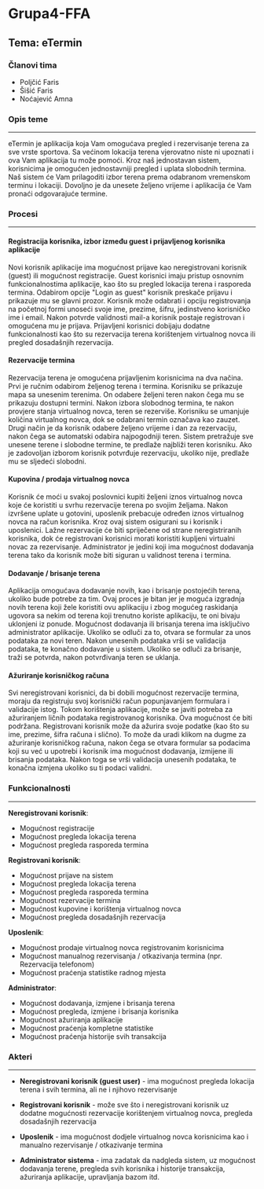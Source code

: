 # Grupa4-FFA

## Tema: eTermin

### Članovi tima

* Poljčić Faris
* Šišić Faris
* Noćajević Amna

### Opis teme
---

eTermin je aplikacija koja Vam omogućava pregled i rezervisanje terena za sve vrste sportova. Sa većinom lokacija terena vjerovatno niste ni upoznati i ova Vam aplikacija tu može pomoći. Kroz naš jednostavan sistem, korisnicima je omogućen jednostavniji pregled i uplata slobodnih termina. Naš sistem će Vam prilagoditi izbor terena prema odabranom vremenskom terminu i lokaciji. Dovoljno je da unesete željeno vrijeme i aplikacija će Vam pronaći odgovarajuće termine.

### Procesi
---

#### Registracija korisnika, izbor između guest i prijavljenog korisnika aplikacije

Novi korisnik aplikacije ima mogućnost prijave kao neregistrovani korisnik (guest) ili mogućnost registracije. Guest korisnici imaju pristup osnovnim funkcionalnostima aplikacije, kao što su pregled lokacija terena i rasporeda termina. Odabirom opcije "Login as guest" korisnik preskače prijavu i prikazuje mu se glavni prozor. Korisnik može odabrati i opciju registrovanja na početnoj formi unoseći svoje ime, prezime, šifru, jedinstveno korisničko ime i email. Nakon potvrde validnosti mail-a korisnik postaje registrovan i omogućena mu je prijava. Prijavljeni korisnici dobijaju dodatne funkcionalnosti kao što su rezervacija terena korištenjem virtualnog novca ili pregled dosadašnjih rezervacija.

#### Rezervacije termina

Rezervacija terena je omogućena prijavljenim korisnicima na dva načina. Prvi je ručnim odabirom željenog terena i termina. Korisniku se prikazuje mapa sa unesenim terenima. On odabere željeni teren nakon čega mu se prikazuju dostupni termini. Nakon izbora slobodnog termina, te nakon provjere stanja virtualnog novca, teren se rezerviše. Korisniku se umanjuje količina virtualnog novca, dok se odabrani termin označava kao zauzet. Drugi način je da korisnik odabere željeno vrijeme i dan za rezervaciju, nakon čega se automatski odabira najpogodniji teren. Sistem pretražuje sve unesene terene i slobodne termine, te predlaže najbliži teren korisniku. Ako je zadovoljan izborom korisnik potvrđuje rezervaciju, ukoliko nije, predlaže mu se sljedeći slobodni.

#### Kupovina / prodaja virtualnog novca

Korisnik će moći u svakoj poslovnici kupiti željeni iznos virtualnog novca koje će koristiti u svrhu rezervacije terena po svojim željama. Nakon izvršene uplate u gotovini, uposlenik prebacuje određen iznos virtualnog novca na račun korisnika. Kroz ovaj sistem osigurani su i korisnik i uposlenici. Lažne rezervacije će biti spriječene od strane neregistriranih korisnika, dok će registrovani korisnici morati koristiti kupljeni virtualni novac za rezervisanje. Administrator je jedini koji ima mogućnost dodavanja terena tako da korisnik može biti siguran u validnost terena i termina.

#### Dodavanje / brisanje terena

Aplikacija omogućava dodavanje novih, kao i brisanje postojećih terena, ukoliko bude potrebe za tim. Ovaj proces je bitan jer je moguća izgradnja novih terena koji žele koristiti ovu aplikaciju i zbog mogućeg raskidanja ugovora sa nekim od terena koji trenutno koriste aplikaciju, te oni bivaju uklonjeni iz ponude. Mogućnost dodavanja ili brisanja terena ima isključivo administrator aplikacije. Ukoliko se odluči za to, otvara se formular za unos podataka za novi teren. Nakon unesenih podataka vrši se validacija podataka, te konačno dodavanje u sistem. Ukoliko se odluči za brisanje, traži se potvrda, nakon potvrđivanja teren se uklanja.

#### Ažuriranje korisničkog računa

Svi neregistrovani korisnici, da bi dobili mogućnost rezervacije termina, moraju da registruju svoj korisnički račun popunjavanjem formulara i validacije istog. Tokom korištenja aplikacije, može se javiti potreba za ažuriranjem ličnih podataka registrovanog korisnika. Ova mogućnost će biti podržana. Registrovani korisnik može da ažurira svoje podatke (kao što su ime, prezime, šifra računa i slično). To može da uradi klikom na dugme za ažuriranje korisničkog računa, nakon čega se otvara formular sa podacima koji su već u upotrebi i korisnik ima mogućnost dodavanja, izmijene ili brisanja podataka. Nakon toga se vrši validacija unesenih podataka, te konačna izmjena ukoliko su ti podaci validni.

### Funkcionalnosti
---

__Neregistrovani korisnik__:
* Mogućnost registracije
* Mogućnost pregleda lokacija terena
*	Mogućnost pregleda rasporeda termina

__Registrovani korisnik__:
*	Mogućnost prijave na sistem
*	Mogućnost pregleda lokacija terena
*	Mogućnost pregleda rasporeda termina
*	Mogućnost rezervacije termina
*	Mogućnost kupovine i korištenja virtualnog novca
*	Mogućnost pregleda dosadašnjih rezervacija

__Uposlenik__:
*	Mogućnost prodaje virtualnog novca registrovanim korisnicima
*	Mogućnost manualnog rezervisanja / otkazivanja termina (npr. Rezervacija telefonom)
*	Mogućnost praćenja statistike radnog mjesta

__Administrator__:
*	Mogućnost dodavanja, izmjene i brisanja terena
*	Mogućnost pregleda, izmjene i brisanja korisnika
*	Mogućnost ažuriranja aplikacije
*	Mogućnost praćenja kompletne statistike
*	Mogućnost praćenja historije svih transakcija

### Akteri
---

* **Neregistrovani korisnik (guest user)** - ima mogućnost pregleda lokacija terena i svih termina, ali ne i njihovo rezervisanje

* **Registrovani korisnik** - može sve što i neregistrovani korisnik uz dodatne mogućnosti rezervacije korištenjem virtualnog novca, pregleda dosadašnjih rezervacija

* **Uposlenik** - ima mogućnost dodjele virtualnog novca korisnicima kao i manualno rezervisanje / otkazivanje termina

* **Administrator sistema** - ima zadatak da nadgleda sistem, uz mogućnost dodavanja terene, pregleda svih korisnika i historije transakcija, ažuriranja aplikacije, upravljanja bazom itd.
